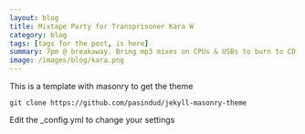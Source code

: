 ```yaml
---
layout: blog
title: Mixtape Party for Transprisoner Kara W
category: blog
tags: [tags for the post, is here]  
summary: 7pm @ breakaway. Bring mp3 mixes on CPUs & USBs to burn to CD and send to Kara!
image: /images/blog/kara.png
---
```


This is a template with masonry to get the theme

```
git clone https://github.com/pasindud/jekyll-masonry-theme
```

Edit the _config.yml to change your settings

